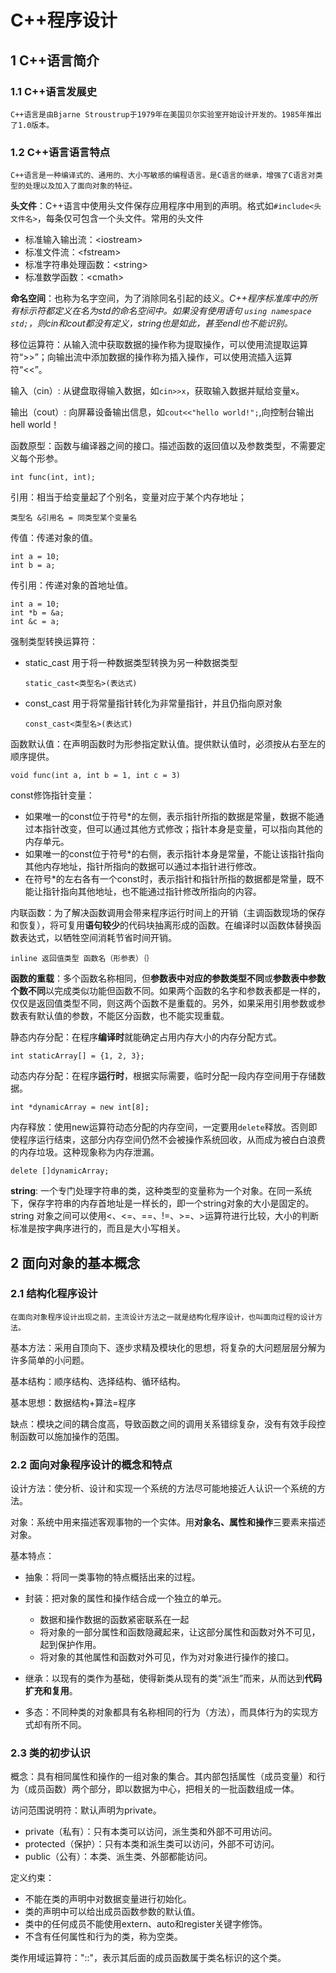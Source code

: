 # C++程序设计
## 1 C++语言简介
### 1.1 C++语言发展史
`C++语言是由Bjarne Stroustrup于1979年在美国贝尔实验室开始设计开发的。1985年推出了1.0版本。`
### 1.2 C++语言语言特点
`C++语言是一种编译式的、通用的、大小写敏感的编程语言。是C语言的继承，增强了C语言对类型的处理以及加入了面向对象的特征。`

**头文件**：C++语言中使用头文件保存应用程序中用到的声明。格式如`#include<头文件名>`，每条仅可包含一个头文件。常用的头文件
   * 标准输入输出流：\<iostream>
   * 标准文件流：\<fstream>
   * 标准字符串处理函数：\<string>
   * 标准数学函数：\<cmath>

**命名空间**：也称为名字空间，为了消除同名引起的歧义。*C++程序标准库中的所有标示符都定义在名为std的命名空间中。如果没有使用语句 `using namespace std;`，则cin和cout都没有定义，string也是如此，甚至endl也不能识别。*

移位运算符：从输入流中获取数据的操作称为提取操作，可以使用流提取运算符“>>”；向输出流中添加数据的操作称为插入操作，可以使用流插入运算符“<<”。

输入（cin）: 从键盘取得输入数据，如`cin>>x`，获取输入数据并赋给变量x。

输出（cout）: 向屏幕设备输出信息，如`cout<<"hello world!";`,向控制台输出hell world！

函数原型：函数与编译器之间的接口。描述函数的返回值以及参数类型，不需要定义每个形参。

`int func(int, int);`

引用：相当于给变量起了个别名，变量对应于某个内存地址；

`类型名 &引用名 = 同类型某个变量名`

传值：传递对象的值。

```
int a = 10;
int b = a;
```

传引用：传递对象的首地址值。
```
int a = 10;
int *b = &a;
int &c = a;
```

强制类型转换运算符：
   * static_cast 用于将一种数据类型转换为另一种数据类型

      `static_cast<类型名>(表达式)`
   * const_cast 用于将常量指针转化为非常量指针，并且仍指向原对象

      `const_cast<类型名>(表达式)`

函数默认值：在声明函数时为形参指定默认值。提供默认值时，必须按从右至左的顺序提供。

`void func(int a, int b = 1, int c = 3)`

const修饰指针变量：
   * 如果唯一的const位于符号*的左侧，表示指针所指的数据是常量，数据不能通过本指针改变，但可以通过其他方式修改；指针本身是变量，可以指向其他的内存单元。
   * 如果唯一的const位于符号*的右侧，表示指针本身是常量，不能让该指针指向其他内存地址，指针所指向的数据可以通过本指针进行修改。
   * 在符号*的左右各有一个const时，表示指针和指针所指的数据都是常量，既不能让指针指向其他地址，也不能通过指针修改所指向的内容。

内联函数：为了解决函数调用会带来程序运行时间上的开销（主调函数现场的保存和恢复），将可复用**语句较少**的代码块抽离形成的函数。在编译时以函数体替换函数表达式，以牺牲空间消耗节省时间开销。

`inline 返回值类型 函数名（形参表）｛｝`

**函数的重载**：多个函数名称相同，但**参数表中对应的参数类型不同**或**参数表中参数个数不同**以完成类似功能但函数不同。如果两个函数的名字和参数表都是一样的，仅仅是返回值类型不同，则这两个函数不是重载的。另外，如果采用引用参数或参数表有默认值的参数，不能区分函数，也不能实现重载。

静态内存分配：在程序**编译时**就能确定占用内存大小的内存分配方式。

`int staticArray[] = {1, 2, 3};`

动态内存分配：在程序**运行时**，根据实际需要，临时分配一段内存空间用于存储数据。

`int *dynamicArray = new int[8];`

内存释放：使用new运算符动态分配的内存空间，一定要用`delete`释放。否则即使程序运行结束，这部分内存空间仍然不会被操作系统回收，从而成为被白白浪费的内存垃圾。这种现象称为内存泄漏。

`delete []dynamicArray;`

**string**: 一个专门处理字符串的类，这种类型的变量称为一个对象。在同一系统下，保存字符串的内存首地址是一样长的，即一个string对象的大小是固定的。string 对象之间可以使用<、<=、==、!=、>=、>运算符进行比较，大小的判断标准是按字典序进行的，而且是大小写相关。

## 2 面向对象的基本概念
### 2.1 结构化程序设计
`在面向对象程序设计出现之前，主流设计方法之一就是结构化程序设计，也叫面向过程的设计方法。`

基本方法：采用自顶向下、逐步求精及模块化的思想，将复杂的大问题层层分解为许多简单的小问题。

基本结构：顺序结构、选择结构、循环结构。

基本思想：数据结构+算法=程序

缺点：模块之间的耦合度高，导致函数之间的调用关系错综复杂，没有有效手段控制函数可以施加操作的范围。

### 2.2 面向对象程序设计的概念和特点

设计方法：使分析、设计和实现一个系统的方法尽可能地接近人认识一个系统的方法。

对象：系统中用来描述客观事物的一个实体。用**对象名、属性和操作**三要素来描述对象。

基本特点：
   * 抽象：将同一类事物的特点概括出来的过程。

   * 封装：把对象的属性和操作结合成一个独立的单元。
      * 数据和操作数据的函数紧密联系在一起
      * 将对象的一部分属性和函数隐藏起来，让这部分属性和函数对外不可见，起到保护作用。
      * 将对象的其他属性和函数对外可见，作为对对象进行操作的接口。

   * 继承：以现有的类作为基础，使得新类从现有的类“派生”而来，从而达到**代码扩充和复用**。

   * 多态：不同种类的对象都具有名称相同的行为（方法），而具体行为的实现方式却有所不同。

### 2.3 类的初步认识

概念：具有相同属性和操作的一组对象的集合。其内部包括属性（成员变量）和行为（成员函数）两个部分，即以数据为中心，把相关的一批函数组成一体。

访问范围说明符：默认声明为private。
   * private（私有）：只有本类可以访问，派生类和外部不可用访问。
   * protected（保护）：只有本类和派生类可以访问，外部不可访问。
   * public（公有）：本类、派生类、外部都能访问。

定义约束：
   * 不能在类的声明中对数据变量进行初始化。
   * 类的声明中可以给出成员函数参数的默认值。
   * 类中的任何成员不能使用extern、auto和register关键字修饰。
   * 不含有任何属性和行为的类，称为空类。

类作用域运算符："::"，表示其后面的成员函数属于类名标识的这个类。

